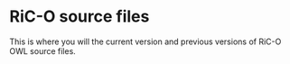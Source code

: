 # RiC-O source files

This is where you will the current version and previous versions of RiC-O OWL source files.

